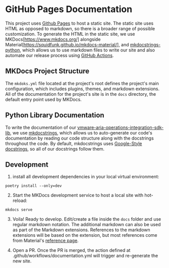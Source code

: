 # GitHub Pages Documentation

This project uses [Github Pages](https://pages.github.com/) to host a static site. The static site uses
HTML as opposed to markdown, so there is a broader range of possible customization. To generate the HTML in the static site,  we use MKDocs[https://www.mkdocs.org/] alongside Material[https://squidfunk.github.io/mkdocs-material/], and [mkdocstrings-python](https://mkdocstrings.github.io/python/), which allows us to use markdown files to write our site and also automate our release process using [GitHub Actions](https://github.com/features/actions).


## MKDocs Project Structure

The `mkdoks.yml` file located at the project's root defines the project's main configuration, which includes plugins, themes, and markdown extensions. All of the documentation for the project's site is in the `docs` directory, the default entry point used by MKDocs.

## Python Library Documentation

To write the documentation of our [vmware-aria-operations-integration-sdk-lib](lib/python), we use [mkdocstrings](https://mkdocstrings.github.io/python/), which allows us to auto-generate our code's documentation by reading our code structure along with the docstrings throughout the code. By default, mkdocstrings uses [Google-Style docstrings](https://google.github.io/styleguide/pyguide.html), so all of our docstrings follow them.

## Development

1. install all development dependencies in your local virtual environment:

```
poetry install --only=dev
```

2. Start the MKDocs development service to host a local site with hot-reload:

```
mkdocs serve
```

3. Voila! Ready to develop. Edit/create a file inside the `docs` folder and use regular markdown notation. The additional markdown can also be used as part of the Markdown extensions. References to the markdown extensions will be based on the extension, but most references come from Material's [reference page](https://squidfunk.github.io/mkdocs-material/reference/).


4. Open a PR. Once the PR is merged, the action defined at .github/workflows/documentation.yml will trigger and re-generate the new site.


